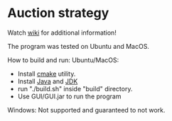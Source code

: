# Auction strategy

Watch [wiki](https://github.com/123a6bcw/auctionstrategy/wiki) for additional information!

The program was tested on Ubuntu and MacOS.

How to build and run:
Ubuntu/MacOS:  
* Install [cmake](https://cmake.org/download/) utility.
* Install [Java](https://www.java.com/ru/download/mac_download.jsp) and [JDK](https://www.oracle.com/technetwork/java/javase/downloads/index.html)
* run "./build.sh" inside "build" directory.    
* Use GUI/GUI.jar to run the program

Windows:
Not supported and guaranteed to not work.
